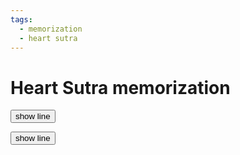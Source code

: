 ```yaml
---
tags:
  - memorization 
  - heart sutra 
---
```

# Heart Sutra memorization

<button class="md-button" id="reveal">show line</button>
<div id="content">
</div>
<script src="javascripts/first_letters.js"></script>
<button class="md-button" id="reveal_bottom">show line</button>

